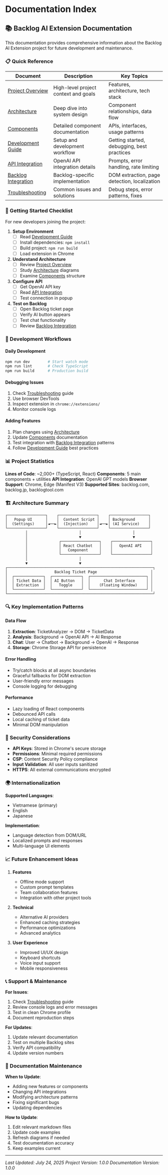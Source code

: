 # Documentation Index

## 📚 Backlog AI Extension Documentation

This documentation provides comprehensive information about the Backlog AI Extension project for future development and maintenance.

### 📋 Quick Reference

| Document | Description | Key Topics |
|----------|-------------|------------|
| [Project Overview](./project-overview.md) | High-level project context and goals | Features, architecture, tech stack |
| [Architecture](./architecture.md) | Deep dive into system design | Component relationships, data flow |
| [Components](./components.md) | Detailed component documentation | APIs, interfaces, usage patterns |
| [Development Guide](./development-guide.md) | Setup and development workflow | Getting started, debugging, best practices |
| [API Integration](./api-integration.md) | OpenAI API integration details | Prompts, error handling, rate limiting |
| [Backlog Integration](./backlog-integration.md) | Backlog-specific implementation | DOM extraction, page detection, localization |
| [Troubleshooting](./troubleshooting.md) | Common issues and solutions | Debug steps, error patterns, fixes |

### 🚀 Getting Started Checklist

For new developers joining the project:

1. **Setup Environment**
   - [ ] Read [Development Guide](./development-guide.md)
   - [ ] Install dependencies: `npm install`
   - [ ] Build project: `npm run build`
   - [ ] Load extension in Chrome

2. **Understand Architecture**
   - [ ] Review [Project Overview](./project-overview.md)
   - [ ] Study [Architecture](./architecture.md) diagrams
   - [ ] Examine [Components](./components.md) structure

3. **Configure API**
   - [ ] Get OpenAI API key
   - [ ] Read [API Integration](./api-integration.md)
   - [ ] Test connection in popup

4. **Test on Backlog**
   - [ ] Open Backlog ticket page
   - [ ] Verify AI button appears
   - [ ] Test chat functionality
   - [ ] Review [Backlog Integration](./backlog-integration.md)

### 🔧 Development Workflows

#### **Daily Development**
```bash
npm run dev        # Start watch mode
npm run lint       # Check TypeScript
npm run build      # Production build
```

#### **Debugging Issues**
1. Check [Troubleshooting](./troubleshooting.md) guide
2. Use browser DevTools
3. Inspect extension in `chrome://extensions/`
4. Monitor console logs

#### **Adding Features**
1. Plan changes using [Architecture](./architecture.md)
2. Update [Components](./components.md) documentation
3. Test integration with [Backlog Integration](./backlog-integration.md) patterns
4. Follow [Development Guide](./development-guide.md) best practices

### 📊 Project Statistics

**Lines of Code**: ~2,000+ (TypeScript, React)
**Components**: 5 main components + utilities
**API Integration**: OpenAI GPT models
**Browser Support**: Chrome, Edge (Manifest V3)
**Supported Sites**: backlog.com, backlog.jp, backlogtool.com

### 🏗️ Architecture Summary

```
┌─────────────────┐    ┌─────────────────┐    ┌─────────────────┐
│   Popup UI      │    │  Content Script │    │ Background      │
│  (Settings)     │◄──►│  (Injection)    │◄──►│ (AI Service)    │
└─────────────────┘    └─────────────────┘    └─────────────────┘
         │                       │                       │
         │                       ▼                       ▼
         │              ┌─────────────────┐    ┌─────────────────┐
         │              │ React Chatbot   │    │   OpenAI API    │
         │              │   Component     │    │                 │
         │              └─────────────────┘    └─────────────────┘
         │                       │
         ▼                       ▼
┌─────────────────────────────────────────────────────────────────┐
│                     Backlog Ticket Page                        │
│  ┌─────────────┐  ┌─────────────┐  ┌─────────────────────────┐ │
│  │ Ticket Data │  │ AI Button   │  │      Chat Interface     │ │
│  │ Extraction  │  │   Toggle    │  │    (Floating Window)    │ │
│  └─────────────┘  └─────────────┘  └─────────────────────────┘ │
└─────────────────────────────────────────────────────────────────┘
```

### 🔍 Key Implementation Patterns

#### **Data Flow**
1. **Extraction**: TicketAnalyzer → DOM → TicketData
2. **Analysis**: Background → OpenAI API → AI Response
3. **Chat**: User → Chatbot → Background → OpenAI → Response
4. **Storage**: Chrome Storage API for persistence

#### **Error Handling**
- Try/catch blocks at all async boundaries
- Graceful fallbacks for DOM extraction
- User-friendly error messages
- Console logging for debugging

#### **Performance**
- Lazy loading of React components
- Debounced API calls
- Local caching of ticket data
- Minimal DOM manipulation

### 🔐 Security Considerations

- **API Keys**: Stored in Chrome's secure storage
- **Permissions**: Minimal required permissions
- **CSP**: Content Security Policy compliance
- **Input Validation**: All user inputs sanitized
- **HTTPS**: All external communications encrypted

### 🌍 Internationalization

**Supported Languages**:
- Vietnamese (primary)
- English
- Japanese

**Implementation**:
- Language detection from DOM/URL
- Localized prompts and responses
- Multi-language UI elements

### 📈 Future Enhancement Ideas

1. **Features**
   - Offline mode support
   - Custom prompt templates
   - Team collaboration features
   - Integration with other project tools

2. **Technical**
   - Alternative AI providers
   - Enhanced caching strategies
   - Performance optimizations
   - Advanced analytics

3. **User Experience**
   - Improved UI/UX design
   - Keyboard shortcuts
   - Voice input support
   - Mobile responsiveness

### 📞 Support & Maintenance

**For Issues**:
1. Check [Troubleshooting](./troubleshooting.md) guide
2. Review console logs and error messages
3. Test in clean Chrome profile
4. Document reproduction steps

**For Updates**:
1. Update relevant documentation
2. Test on multiple Backlog sites
3. Verify API compatibility
4. Update version numbers

### 📝 Documentation Maintenance

**When to Update**:
- Adding new features or components
- Changing API integrations
- Modifying architecture patterns
- Fixing significant bugs
- Updating dependencies

**How to Update**:
1. Edit relevant markdown files
2. Update code examples
3. Refresh diagrams if needed
4. Test documentation accuracy
5. Keep examples current

---

*Last Updated: July 24, 2025*
*Project Version: 1.0.0*
*Documentation Version: 1.0.0*
